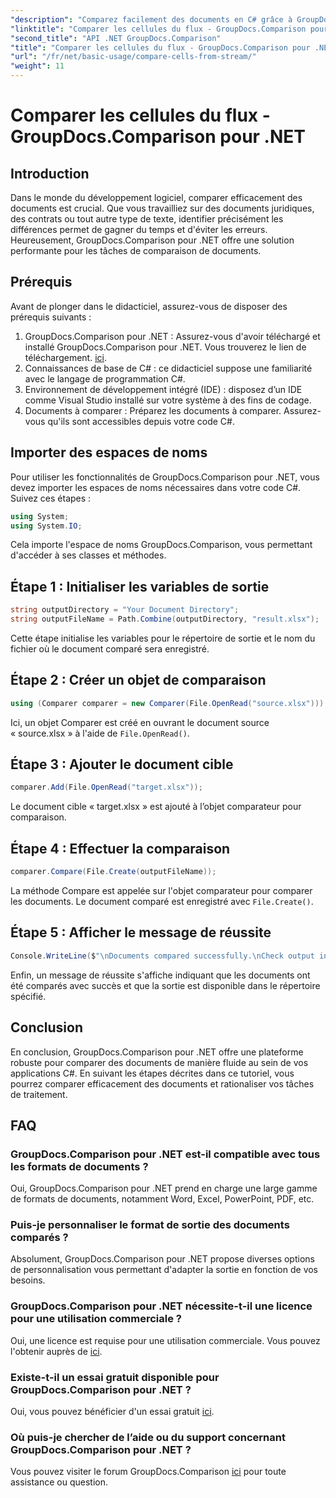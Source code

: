 ```yaml
---
"description": "Comparez facilement des documents en C# grâce à GroupDocs.Comparison pour .NET. Simplifiez le traitement de vos documents."
"linktitle": "Comparer les cellules du flux - GroupDocs.Comparison pour .NET"
"second_title": "API .NET GroupDocs.Comparison"
"title": "Comparer les cellules du flux - GroupDocs.Comparison pour .NET"
"url": "/fr/net/basic-usage/compare-cells-from-stream/"
"weight": 11
---
```


# Comparer les cellules du flux - GroupDocs.Comparison pour .NET

## Introduction
Dans le monde du développement logiciel, comparer efficacement des documents est crucial. Que vous travailliez sur des documents juridiques, des contrats ou tout autre type de texte, identifier précisément les différences permet de gagner du temps et d'éviter les erreurs. Heureusement, GroupDocs.Comparison pour .NET offre une solution performante pour les tâches de comparaison de documents.
## Prérequis
Avant de plonger dans le didacticiel, assurez-vous de disposer des prérequis suivants :
1. GroupDocs.Comparison pour .NET : Assurez-vous d'avoir téléchargé et installé GroupDocs.Comparison pour .NET. Vous trouverez le lien de téléchargement. [ici](https://releases.groupdocs.com/comparison/net/).
2. Connaissances de base de C# : ce didacticiel suppose une familiarité avec le langage de programmation C#.
3. Environnement de développement intégré (IDE) : disposez d’un IDE comme Visual Studio installé sur votre système à des fins de codage.
4. Documents à comparer : Préparez les documents à comparer. Assurez-vous qu'ils sont accessibles depuis votre code C#.

## Importer des espaces de noms
Pour utiliser les fonctionnalités de GroupDocs.Comparison pour .NET, vous devez importer les espaces de noms nécessaires dans votre code C#. Suivez ces étapes :

```csharp
using System;
using System.IO;
```
Cela importe l'espace de noms GroupDocs.Comparison, vous permettant d'accéder à ses classes et méthodes.

## Étape 1 : Initialiser les variables de sortie
```csharp
string outputDirectory = "Your Document Directory";
string outputFileName = Path.Combine(outputDirectory, "result.xlsx");
```
Cette étape initialise les variables pour le répertoire de sortie et le nom du fichier où le document comparé sera enregistré.
## Étape 2 : Créer un objet de comparaison
```csharp
using (Comparer comparer = new Comparer(File.OpenRead("source.xlsx")))
```
Ici, un objet Comparer est créé en ouvrant le document source « source.xlsx » à l'aide de `File.OpenRead()`.
## Étape 3 : Ajouter le document cible
```csharp
comparer.Add(File.OpenRead("target.xlsx"));
```
Le document cible « target.xlsx » est ajouté à l’objet comparateur pour comparaison.
## Étape 4 : Effectuer la comparaison
```csharp
comparer.Compare(File.Create(outputFileName));
```
La méthode Compare est appelée sur l'objet comparateur pour comparer les documents. Le document comparé est enregistré avec `File.Create()`.
## Étape 5 : Afficher le message de réussite
```csharp
Console.WriteLine($"\nDocuments compared successfully.\nCheck output in {outputDirectory}.");
```
Enfin, un message de réussite s'affiche indiquant que les documents ont été comparés avec succès et que la sortie est disponible dans le répertoire spécifié.

## Conclusion
En conclusion, GroupDocs.Comparison pour .NET offre une plateforme robuste pour comparer des documents de manière fluide au sein de vos applications C#. En suivant les étapes décrites dans ce tutoriel, vous pourrez comparer efficacement des documents et rationaliser vos tâches de traitement.
## FAQ
### GroupDocs.Comparison pour .NET est-il compatible avec tous les formats de documents ?
Oui, GroupDocs.Comparison pour .NET prend en charge une large gamme de formats de documents, notamment Word, Excel, PowerPoint, PDF, etc.
### Puis-je personnaliser le format de sortie des documents comparés ?
Absolument, GroupDocs.Comparison pour .NET propose diverses options de personnalisation vous permettant d'adapter la sortie en fonction de vos besoins.
### GroupDocs.Comparison pour .NET nécessite-t-il une licence pour une utilisation commerciale ?
Oui, une licence est requise pour une utilisation commerciale. Vous pouvez l'obtenir auprès de [ici](https://purchase.groupdocs.com/buy).
### Existe-t-il un essai gratuit disponible pour GroupDocs.Comparison pour .NET ?
Oui, vous pouvez bénéficier d'un essai gratuit [ici](https://releases.groupdocs.com/).
### Où puis-je chercher de l’aide ou du support concernant GroupDocs.Comparison pour .NET ?
Vous pouvez visiter le forum GroupDocs.Comparison [ici](https://forum.groupdocs.com/c/comparison/12) pour toute assistance ou question.